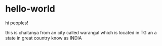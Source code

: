 # hello-world
 hi peoples!
 
 this is chaitanya from an city called warangal which is located in TG 
 an a state in great country know as INDIA
